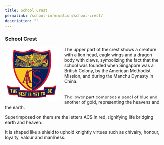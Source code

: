 ```yaml
---
title: School Crest
permalink: /school-information/school-crest/
description: ""
---
```

### **School Crest**

<img src="/images/ACSP%20School%20Crest_Full%20Colour.png" style="width:35%;margin-right:15px;" align = "left">

The upper part of the crest shows a creature with a lion head, eagle wings and a dragon body with claws, symbolizing the fact that the school was founded when Singapore was a British Colony, by the American Methodist Mission, and during the Manchu Dynasty in China.
<br><br><br>
The lower part comprises a panel of blue and another of gold, representing the heavens and the earth.

Superimposed on them are the letters ACS in red, signifying life bridging earth and heaven. 

It is shaped like a shield to uphold knightly virtues such as chivalry, honour, loyalty, valour and manliness.